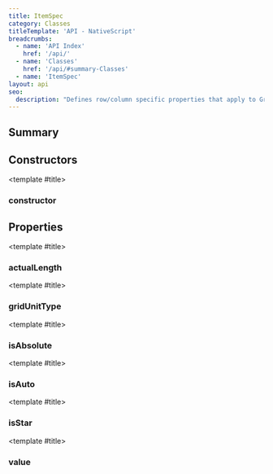 ```yaml
---
title: ItemSpec
category: Classes
titleTemplate: 'API - NativeScript'
breadcrumbs:
  - name: 'API Index'
    href: '/api/'
  - name: 'Classes'
    href: '/api/#summary-Classes'
  - name: 'ItemSpec'
layout: api
seo:
  description: "Defines row/column specific properties that apply to GridLayout elements."
---
```


<!-- This page is auto generated, do not edit manually. -->
<!-- Run "yarn generate:api-docs" to regenerate -->

<script setup lang="ts">
  import { provide } from "vue";
  import API_DATA from "./ItemSpec.data.json";
  
  provide('API_DATA', API_DATA);
</script>

<APIRefHierarchy v-once />

<APIRefComment commentBase64="eyJibG9ja1RhZ3MiOltdLCJtb2RpZmllclRhZ3MiOnt9LCJzdW1tYXJ5IjpbeyJraW5kIjoidGV4dCIsInRleHQiOiJEZWZpbmVzIHJvdy9jb2x1bW4gc3BlY2lmaWMgcHJvcGVydGllcyB0aGF0IGFwcGx5IHRvIEdyaWRMYXlvdXQgZWxlbWVudHMuIn1dfQ==" v-once />

## <Heading ignore>Summary</Heading>

<APIRefSummary v-once />

## Constructors

<div class="">

<APIRef for="37626" v-once>

<template #title>

### constructor

</template>

</APIRef>

</div>

## Properties

<div class="">

<APIRef for="37631" v-once>

<template #title>

### actualLength

</template>

</APIRef>

</div>

<div class="">

<APIRef for="37632" v-once>

<template #title>

### gridUnitType

</template>

</APIRef>

</div>

<div class="">

<APIRef for="37633" v-once>

<template #title>

### isAbsolute

</template>

</APIRef>

</div>

<div class="">

<APIRef for="37634" v-once>

<template #title>

### isAuto

</template>

</APIRef>

</div>

<div class="">

<APIRef for="37635" v-once>

<template #title>

### isStar

</template>

</APIRef>

</div>

<div class="">

<APIRef for="37636" v-once>

<template #title>

### value

</template>

</APIRef>

</div>
